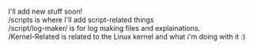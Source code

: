 I'll add new stuff soon!\
/scripts is where I'll add script-related things\
/script/log-maker/ is for log making files and explainations.\
/Kernel-Related is related to the Linux kernel and what i'm doing with it :)
